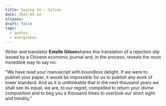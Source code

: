 ```yaml
---
title: Saying no – Gilson
date: 2024-05-14
aliases: 
draft: false
tags:
  - quotes
  - evergreens
---
```

Writer and translator **Estelle Gilson**shares this translation of a rejection slip issued by a Chinese economic journal and, in the process, reveals the most incredible way to say no:

"We have read your manuscript with boundless delight. If we were to publish your paper, it would be impossible for us to publish any work of lower standard. And as it is unthinkable that in the next thousand years we shall see its equal, we are, to our regret, compelled to return your divine composition and to beg you a thousand times to overlook our short sight and timidity."